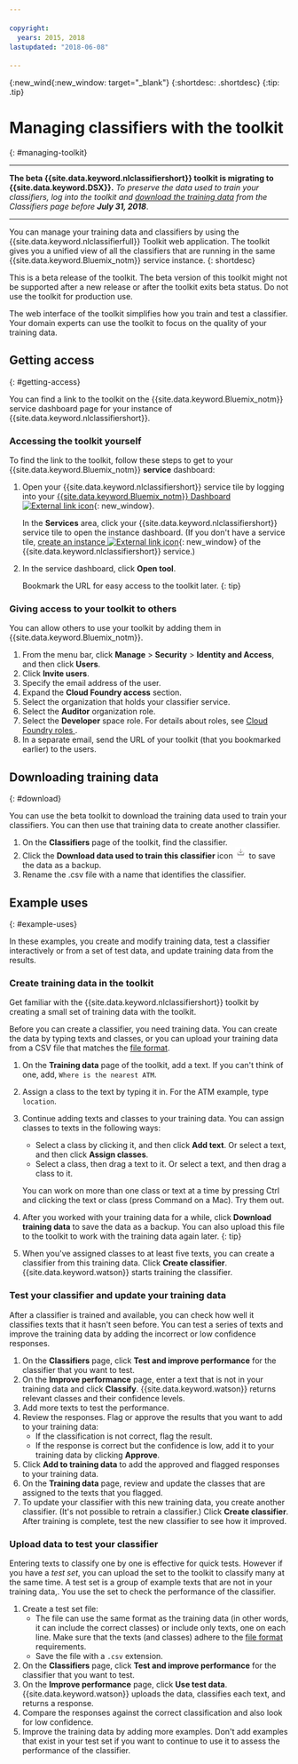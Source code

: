 ```yaml
---

copyright:
  years: 2015, 2018
lastupdated: "2018-06-08"

---
```


{:new_wind{:new_window: target="_blank"}
{:shortdesc: .shortdesc}
{:tip: .tip}

# Managing classifiers with the toolkit
{: #managing-toolkit}


---

**The beta {{site.data.keyword.nlclassifiershort}} toolkit is migrating to {{site.data.keyword.DSX}}.** *To preserve the data used to train your classifiers, log into the toolkit and [download the training data](#download) from the Classifiers page before **July 31, 2018***.

---

You can manage your training data and classifiers by using the {{site.data.keyword.nlclassifierfull}} Toolkit web application. The toolkit gives you a unified view of all the classifiers that are running in the same {{site.data.keyword.Bluemix_notm}} service instance.
{: shortdesc}

This is a beta release of the toolkit. The beta version of this toolkit might not be supported after a new release or after the toolkit exits beta status. Do not use the toolkit for production use.

The web interface of the toolkit simplifies how you train and test a classifier. Your domain experts can use the toolkit to focus on the quality of your training data.

## Getting access
{: #getting-access}

You can find a link to the toolkit on the {{site.data.keyword.Bluemix_notm}} service dashboard page for your instance of {{site.data.keyword.nlclassifiershort}}.

### Accessing the toolkit yourself

To find the link to the toolkit, follow these steps to get to your {{site.data.keyword.Bluemix_notm}} **service** dashboard:

1.  Open your {{site.data.keyword.nlclassifiershort}} service tile by logging into your [{{site.data.keyword.Bluemix_notm}} Dashboard ![External link icon](../../icons/launch-glyph.svg "External link icon")](https://console.{DomainName}/dashboard/services){: new_window}.

    In the **Services** area, click your {{site.data.keyword.nlclassifiershort}} service tile to open the instance dashboard. (If you don't have a service tile, [create an instance ![External link icon](../../icons/launch-glyph.svg)](https://console.{DomainName}/catalog/services/natural-language-classifier/){: new_window} of the {{site.data.keyword.nlclassifiershort}} service.)
1.  In the service dashboard, click **Open tool**.

    Bookmark the URL for easy access to the toolkit later.
    {: tip}

### Giving access to your toolkit to others

You can allow others to use your toolkit by adding them in {{site.data.keyword.Bluemix_notm}}.

1.  From the menu bar, click **Manage** &gt; **Security** &gt; **Identity and Access**, and then click **Users**.
1.  Click **Invite users**.
1.  Specify the email address of the user.
1.  Expand the **Cloud Foundry access** section.
1.  Select the organization that holds your classifier service.
1.  Select the **Auditor** organization role.
1.  Select the **Developer** space role. For details about roles, see [Cloud Foundry roles
](/docs/iam/cfaccess.html#cfroles).
1.  In a separate email, send the URL of your toolkit (that you bookmarked earlier) to the users.

## Downloading training data
{: #download}

You can use the beta toolkit to download the training data used to train your classifiers. You can then use that training data to create another classifier.

1.  On the **Classifiers** page of the toolkit, find the classifier.
1.  Click the **Download data used to train this classifier** icon ![Download training data icon](images/download-training-data.png) to save the data as a backup.
1.  Rename the .csv file with a name that identifies the classifier.

## Example uses
{: #example-uses}

In these examples, you create and modify training data, test a classifier interactively or from a set of test data, and update training data from the results.

### Create training data in the toolkit

Get familiar with the {{site.data.keyword.nlclassifiershort}} toolkit by creating a small set of training data with the toolkit.

Before you can create a classifier, you need training data. You can create the data by typing texts and classes, or you can upload your training data from a CSV file that matches the [file format](/docs/services/natural-language-classifier/using-your-data.html).

1.  On the **Training data** page of the toolkit, add a text. If you can't think of one, add, `Where is the nearest ATM`.
1.  Assign a class to the text by typing it in. For the ATM example, type `location`.
1.  Continue adding texts and classes to your training data. You can assign classes to texts in the following ways:
    - Select a class by clicking it, and then click **Add text**. Or select a text, and then click **Assign classes**.
    - Select a class, then drag a text to it. Or select a text, and then drag a class to it.

    You can work on more than one class or text at a time by pressing Ctrl and clicking the text or class (press Command on a Mac). Try them out.
1.  After you worked with your training data for a while, click **Download training data** to save the data as a backup.
    You can also upload this file to the toolkit to work with the training data again later.
    {: tip}
1.  When you've assigned classes to at least five texts, you can create a classifier from this training data. Click **Create classifier**. {{site.data.keyword.watson}} starts training the classifier.

### Test your classifier and update your training data

After a classifier is trained and available, you can check how well it classifies texts that it hasn't seen before. You can test a series of texts and improve the training data by adding the incorrect or low confidence responses.

1.  On the **Classifiers** page, click **Test and improve performance** for the classifier that you want to test.
1.  On the **Improve performance** page, enter a text that is not in your training data and click **Classify**. {{site.data.keyword.watson}} returns relevant classes and their confidence levels.
1.  Add more texts to test the performance.
1.  Review the responses. Flag or approve the results that you want to add to your training data:
    - If the classification is not correct, flag the result.
    - If the response is correct but the confidence is low, add it to your training data by clicking **Approve**.
1.  Click **Add to training data** to add the approved and flagged responses to your training data.
1.  On the **Training data** page, review and update the classes that are assigned to the texts that you flagged.
1.  To update your classifier with this new training data, you create another classifier. (It's not possible to retrain a classifier.) Click **Create classifier**. After training is complete, test the new classifier to see how it improved.

### Upload data to test your classifier

Entering texts to classify one by one is effective for quick tests. However if you have a *test set*, you can upload the set to the toolkit to classify many at the same time. A test set is a group of example texts that are not in your training data,. You use the set to check the performance of the classifier.

1.  Create a test set file:
    - The file can use the same format as the training data (in other words, it can include the correct classes) or include only texts, one on each line. Make sure that the texts (and classes) adhere to the [file format](/docs/services/natural-language-classifier/using-your-data.html) requirements.
    - Save the file with a `.csv` extension.
1.  On the **Classifiers** page, click **Test and improve performance** for the classifier that you want to test.
1.  On the **Improve performance** page, click **Use test data**. {{site.data.keyword.watson}} uploads the data, classifies each text, and returns a response.
1.  Compare the responses against the correct classification and also look for low confidence.
1.  Improve the training data by adding more examples. Don't add examples that exist in your test set if you want to continue to use it to assess the performance of the classifier.
